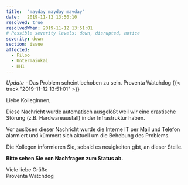 ```yaml
---
title:  "mayday mayday mayday"
date:   2019-11-12 13:50:10
resolved: true
resolvedWhen: 2019-11-12 13:51:01
# Possible severity levels: down, disrupted, notice
severity: down
section: issue
affected:
  - Filoo
  - Untermainkai
  - HH1
---
```

*Update* - Das Problem scheint behoben zu sein. Proventa Watchdog {{< track "2019-11-12 13:51:01" >}}

Liebe KollegInnen,

Diese Nachricht wurde automatisch ausgelößt weil wir eine drastische Störung (z.B. Hardwareausfall) in der Infrastruktur haben.

Vor auslösen dieser Nachricht wurde die Interne IT per Mail und Telefon alarmiert und kümmert sich aktuell um die Behebung des Problems.

Die Kollegen informieren Sie, sobald es neuigkeiten gibt, an dieser Stelle.

**Bitte sehen Sie von Nachfragen zum Status ab.**

Viele liebe Grüße  
Proventa Watchdog
